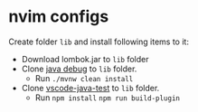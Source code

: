 # nvim configs

Create folder `lib` and install following items to it:

- Download lombok.jar to `lib` folder
- Clone [java debug](https://github.com/microsoft/java-debug) to `lib` folder.
  - Run `./mvnw clean install`
- Clone [vscode-java-test](https://github.com/microsoft/vscode-java-test) to `lib` folder.
  - Run `npm install` `npm run build-plugin`

